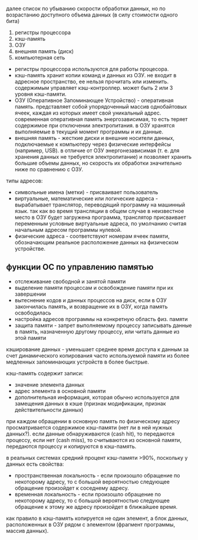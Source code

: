 далее список по убыванию скорости обработки данных, но по возрастанию доступного объема данных (в силу стоимости одного бита)
1. регистры процессора
2. кэш-память
3. ОЗУ
4. внешняя память (диск)
5. компьютерная сеть

- регистры процессора используются для работы процесора.
- кэш-память хранит копии команд и данных из ОЗУ. не входит в адресное пространство, ее нельзя прочитать или изменить. содержимым управляет кэш-контроллер. может быть 2 или 3 уровня кэш-памяти.
- ОЗУ (Оперативное Запоминающее Устройство) - оперативная память. представляет собой упорядоченный массив однобайтовых ячеек, каждая из которых имеет свой уникальный адрес. современная оперативная память энергозависимая, то есть теряет содержимое при отключении электропитания. в ОЗУ хранятся выполняемые в текущий момент программы и их данные.
- внешняя память - жесткие диски и внешние носители данных, подключаемые к компьютеру через физические интерфейсы (например, USB). в отличие от ОЗУ энергонезависимая (т. е. для хранения данных не требуется электропитание) и позволяет хранить большие объемы данных, но скорость их обработки значительно ниже по сравнению с ОЗУ.

типы адресов:
- символьные имена (метки) - присваивает пользователь
- виртуальные, математические или логические адреса - вырабатывает транслятор, переводящий программу на машинный язык. так как во время трансляции в общем случае в неизвестное место в ОЗУ будет загружена программа, транслятор присваивает переменным условные виртуальные адреса, по умолчанию считая начальным адресом программы нулевой.
- физические адреса - соответствуют номерам ячеек памяти, обозначающим реальное расположение данных на физическом устройстве.

## функции ОС по управлению памятью
- отслеживание свободной и занятой памяти
- выделение памяти процессам и освобождение памяти при их завершении
- вытеснение кодов и данных процессов на диск, если в ОЗУ закончилась память, и возвращение их в ОЗУ, когда память освободилась
- настройка адресов программы на конкретную область физ. памяти
- защита памяти - запрет выполняемому процессу записывать данные в память, назначенную другому процессу, или читать данные из этой памяти

кэширование данных - уменьшает среднее время доступа к данным за счет динамического копирования часто используемой памяти из более медленных запоминающих устройств в более быстрые.

кэш-память содержит записи:
- значение элемента данных
- адрес элемента в основной памяти
- дополнительная информация, которая обычно используется для замещения данных в кэше (признак модификации, признак действительности данных)

при каждом обращении в основную память по физическому адресу просматривается содержимое кэш-памяти (нет ли в ней нужных данных?). если данные обнаруживаются (cash hit), то передаются процессу, если нет (cash miss), то считываются из основной памяти, передаются процессу и копируются в кэш-память.

в реальных системах средний процент кэш-памяти >90%, поскольку у данных есть свойства:
- пространственная локальность - если произошло обращение по некоторому адресу, то с большой вероятностью следующее обращение произойдет к соседнему адресу.
- временная локальность - если произошло обращение по некоторому адресу, то с большой вероятностью следующее обращение к этому же адресу произойдет в ближайшее время.

как правило в кэш-память копируется не один элемент, а блок данных, расположенных в ОЗУ рядом с элементом (фрагмент программы, массив данных).
